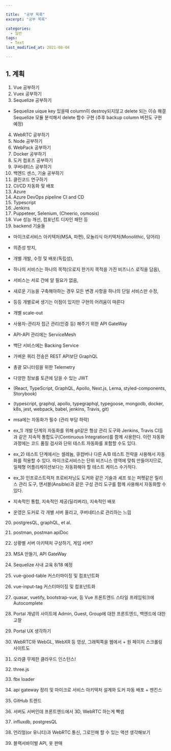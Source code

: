 ```yaml
---

title:  "공부 목록"
excerpt: "공부 목록"

categories:
  - 일반
tags:
  - Text
last_modified_at: 2021-08-04

---
```


## 1. 계획

1. Vue 공부하기
2. Vuex 공부하기
3. Sequelize 공부하기
  * Sequelize uique key 있을때 column이 destroy되지않고 delete 되는 이슈 해결   
    Sequelize 모듈 분석해서 delete 함수 구현 (추후 backup column 버전도 구현 예정)
4. WebRTC 공부하기
5. Node 공부하기
6. WebPack 공부하기
7. Docker 공부하기
8. 도커 컴포즈 공부하기
9. 쿠버네티스 공부하기
10. 백엔드 센스, 기술 공부하기
11. 클린코드 연구하기
12. CI/CD 자동화 및 배포
13. Azure
14. Azure DevOps pipeline CI and CD
15. Typescript
16. Jenkins
17. Puppeteer, Selenium, (Cheerio, osmosis)
18. Vue 성능 개선, 컴포넌트 디자인 패턴 등
19. backend 기술들
- 마이크로서비스 아키텍처(MSA, 파편), 모놀리식 아키텍처(Monolithic, 덩어리)
- 의존성 방지, 
- 개별 개발, 수정 및 배포(독립성), 
- 하나의 서비스는 하나의 목적(오로지 한가지 목적을 가진 비즈니스 로직을 담음),
- 서비스는 서로 간에 알 필요가 없음, 
- 새로운 기능을 구축해야하는 경우 모든 변경 사항을 하나의 단일 서비스만 수정,
- 등등 개별로써 생기는 이점이 있지만 구현의 어려움이 따른다
- 개별 scale-out


- 사용자-관리자 접근 관리(인증 등) 해주기 위한 API GateWay
- API-API 관리에는 ServiceMesh
- 백단 서비스에는 Backing Service
- 가벼운 쿼리 전송은 REST API보단 GraphQL
- 총괄 모니터링을 위한 Telemetry
- 다양한 정보를 토큰에 담을 수 있는 JWT

- (React, TypeScript, GraphQL, Apollo, Next.js, Lerna, styled-components, Storybook)
- (typescript, graphql, apollo, typegraphql, typegoose, mongodb, docker, k8s, jest, webpack, babel, jenkins, Travis, git)

- msa에는 자동화가 필수 (관리 부담 하락)
- ex_1) 개발 단계의 자동화를 위해 git같은 형상 관리 도구와 Jenkins, Travis CI등과 같은 지속적 통합도구(Continuous Integration)를 함께 사용한다. 이런 자동화 과정에는 코드 품질 검사와 단위 테스트 자동화를 포함할 수도 있다.
- ex_2) 테스트 단계에서는 셀레늄, 큐컴버나 다른 A/B 테스트 전략을 사용해서 자동화를 적용할 수 있다. 마이크로서비스는 단위 비즈니스 영역에 맞춰 만들어지므로, 일체형 어플리케이션보다는 자동화해야 할 테스트 케이스 수가적다.
- ex_3) 인프로스트럭처 프로비저닝도 도커와 같은 기술과 셰프 또는 퍼펫같은 릴리스 관리 도구, 앤서블(Ansible)과 같은 구성 관리 도구를 함께 사용해서 자동화할 수 있다.

- 지속적인 통합, 지속적인 제공(딜리버리), 지속적인 배포
- 운영은 도커로 각 개별 서버 올리고, 쿠버네티스로 관리하는 느낌

20. postgresQL, graphQL, et al.

21. postman, postman apiDoc

22. 상황별 서버 아키텍처 구상하기, 게임 서버?

23. MSA 만들기, API GateWay

24. Sequelize 사내 교육 8/18 예정

25. vue-good-table 커스터마이징 및 컴포넌트화

26. vue-input-tag 커스터마이징 및 컴포넌트화

27. quasar, vuetify, bootstrap-vue, 등 Vue 프론트엔드 스타일 프레임워크에 Autocomplete

28. Portal 개념의 사이트에 Admin, Guest, Group에 대한 프론트엔드, 백엔드에 대한 고찰

29. Portal UX 생각하기

30. WebRTC와 WebGL, WebXR 등 영상, 그래픽쪽을 웹에서 + 원 페이지 스크롤링 사이트도

31. 오라클 무제한 클라우드 인스턴스!

32. three.js

33. fbx loader

34. api gateway 정리 및 마이크로 서비스 아키텍처 설계와 도커 자동 배포 + 젠킨스

35. GitHub 트렌드

36. 서버도 서버인데 프론트엔드에서 3D, WebRTC 하는게 빡셈

37. influxdb, postgresQL

38. 언리얼(or 유니티)과 WebRTC 통신, 그로인해 할 수 있는 액션 생각해보기

39. 블랙서바이벌 API, 옷 판매